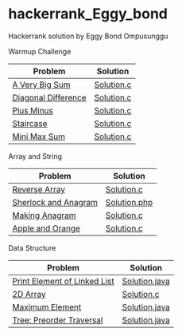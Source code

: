 # hackerrank_Eggy_bond
Hackerrank solution by Eggy Bond Ompusunggu 

Warmup Challenge

| Problem  | Solution |
| ------------- | ------------- |
| [A Very Big Sum](https://www.hackerrank.com/challenges/a-very-big-sum/problem) | [Solution.c](https://github.com/EggyBond/hackerrank_Eggy_bond/blob/master/Hackerrank%20Project/A_Very_Big_Sum.c)  |
| [Diagonal Difference](https://www.hackerrank.com/challenges/diagonal-difference/problem)  | [Solution.c](https://github.com/EggyBond/hackerrank_Eggy_bond/blob/master/Hackerrank%20Project/Diagonal_Difference.c)  |
| [Plus Minus](https://www.hackerrank.com/challenges/plus-minus/problem)  | [Solution.c](https://github.com/EggyBond/hackerrank_Eggy_bond/blob/master/Hackerrank%20Project/Plus_Minus.c)  |
| [Staircase](https://www.hackerrank.com/challenges/staircase/problem)  | [Solution.c](https://github.com/EggyBond/hackerrank_Eggy_bond/blob/master/Hackerrank%20Project/Staircase.c)  |
| [Mini Max Sum](https://www.hackerrank.com/challenges/mini-max-sum/problem)  | [Solution.c](https://github.com/EggyBond/hackerrank_Eggy_bond/blob/master/Hackerrank%20Project/Mini_max_sum.c)  |


Array and String

| Problem  | Solution |
| ------------- | ------------- |
| [Reverse Array](https://www.hackerrank.com/challenges/reverse-array-c/problem ) | [Solution.c](https://github.com/EggyBond/hackerrank_Eggy_bond/blob/master/Hackerrank%20Project/Array_Reversal.c)  |
| [Sherlock and Anagram](https://www.hackerrank.com/challenges/sherlock-and-anagrams/problem)  | [Solution.php](https://github.com/EggyBond/hackerrank_Eggy_bond/blob/master/Hackerrank%20Project/Sherlock_and_Anagram.php)  |
| [Making Anagram](https://www.hackerrank.com/challenges/ctci-making-anagrams/problem)  | [Solution.c](https://github.com/EggyBond/hackerrank_Eggy_bond/blob/master/Hackerrank%20Project/Make_Anagram.c)  |
| [Apple and Orange](https://www.hackerrank.com/challenges/apple-and-orange/problem)  | [Solution.c](https://github.com/EggyBond/hackerrank_Eggy_bond/blob/master/Hackerrank%20Project/Apple_and_Orange.c)  |


Data Structure

| Problem  | Solution |
| ------------- | ------------- |
| [Print Element of Linked List](https://www.hackerrank.com/challenges/print-the-elements-of-a-linked-list/problem) | [Solution.java](https://github.com/EggyBond/hackerrank_Eggy_bond/blob/master/Hackerrank%20Project/Print_the_Element_of_Linked_List.java)  |
| [2D Array](https://www.hackerrank.com/challenges/2d-array/problem)  | [Solution.c](https://github.com/EggyBond/hackerrank_Eggy_bond/blob/master/Hackerrank%20Project/2D_Array_DS.c)  |
| [Maximum Element](https://www.hackerrank.com/challenges/maximum-element/problem)  | [Solution.java](https://github.com/EggyBond/hackerrank_Eggy_bond/blob/master/Hackerrank%20Project/maximum_element.java)  |
| [Tree: Preorder Traversal](https://www.hackerrank.com/challenges/tree-preorder-traversal/problem)  | [Solution.java](https://github.com/EggyBond/hackerrank_Eggy_bond/blob/master/Hackerrank%20Project/Preorder_Traversal.java)  |
